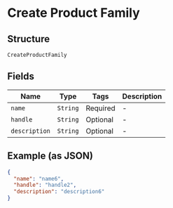 
# Create Product Family

## Structure

`CreateProductFamily`

## Fields

| Name | Type | Tags | Description |
|  --- | --- | --- | --- |
| `name` | `String` | Required | - |
| `handle` | `String` | Optional | - |
| `description` | `String` | Optional | - |

## Example (as JSON)

```json
{
  "name": "name6",
  "handle": "handle2",
  "description": "description6"
}
```

